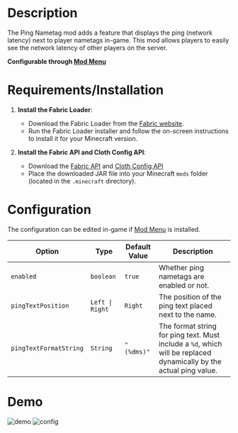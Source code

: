 # Description

The Ping Nametag mod adds a feature that displays the ping (network latency) next to player nametags in-game. This mod allows players to easily see the network latency of other players on the server.





**Configurable through [Mod Menu](https://modrinth.com/mod/modmenu)**

# Requirements/Installation
1. **Install the Fabric Loader**:
   - Download the Fabric Loader from the [Fabric website](https://fabricmc.net/use/).
   - Run the Fabric Loader installer and follow the on-screen instructions to install it for your Minecraft version.

2. **Install the Fabric API and Cloth Config API**:
   - Download the [Fabric API](https://modrinth.com/mod/fabric-api) and [Cloth Config API](https://modrinth.com/mod/cloth-config/versions?l=fabric)
   - Place the downloaded JAR file into your Minecraft `mods` folder (located in the `.minecraft` directory).

# Configuration

The configuration can be edited in-game if [Mod Menu](https://modrinth.com/mod/modmenu) is installed.

| Option                 | Type            | Default Value | Description                                                                                                        |
|----------------------- |-----------------|---------------|--------------------------------------------------------------------------------------------------------------------|
| `enabled`              | `boolean`       | `true`        | Whether ping nametags are enabled or not.                                                                          |
| `pingTextPosition`     | `Left \| Right` | `Right`       | The position of the ping text placed next to the name.                                                             |
| `pingTextFormatString` | `String`        | `"(%dms)"`    | The format string for ping text. Must include a `%d`, which will be replaced dynamically by the actual ping value. |

# Demo
![demo](https://cdn.modrinth.com/data/cached_images/a7e1f326ce4493234d5c30bba51e88491f8f8138.png)
![config](https://cdn.modrinth.com/data/cached_images/fb8a4843fb4aea0d174c4b54d7d139c6e5ed2101.png)
